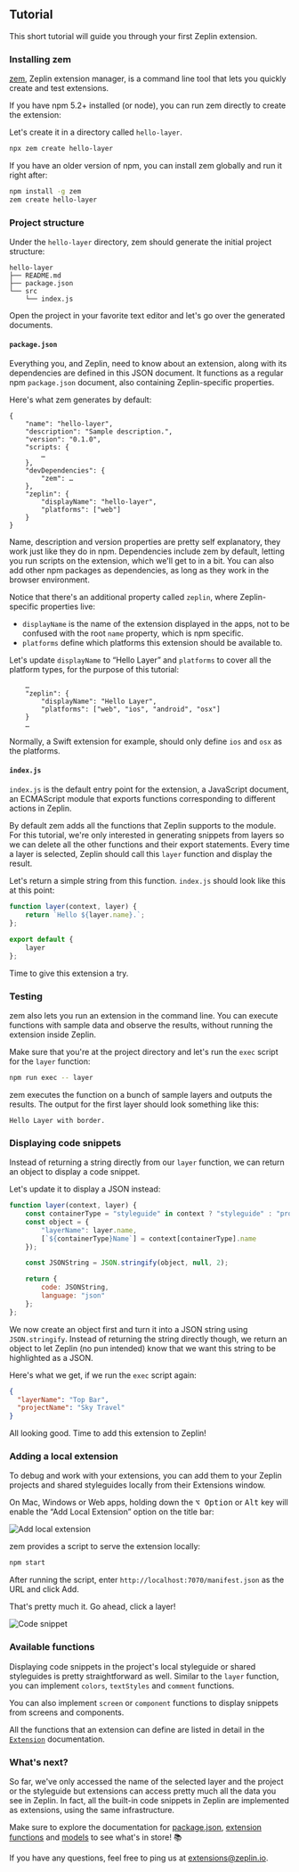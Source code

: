## Tutorial

This short tutorial will guide you through your first Zeplin extension.

### Installing zem

[zem](https://github.com/zeplin/zem), Zeplin extension manager, is a command line tool that lets you quickly create and test  extensions.

If you have npm 5.2+ installed (or node), you can run zem directly to create the extension:

Let's create it in a directory called `hello-layer`.

```sh
npx zem create hello-layer
```

If you have an older version of npm, you can install zem globally and run it right after:

```sh
npm install -g zem
zem create hello-layer
```

### Project structure

Under the `hello-layer` directory, zem should generate the initial project structure:

```
hello-layer
├── README.md
├── package.json
└── src
    └── index.js
```

Open the project in your favorite text editor and let's go over the generated documents.

#### `package.json`

Everything you, and Zeplin, need to know about an extension, along with its dependencies are defined in this JSON document. It functions as a regular npm `package.json` document, also containing Zeplin-specific properties.

Here's what zem generates by default:

```
{
    "name": "hello-layer",
    "description": "Sample description.",
    "version": "0.1.0",
    "scripts: {
        …
    },
    "devDependencies": {
        "zem": …
    },
    "zeplin": {
        "displayName": "hello-layer",
        "platforms": ["web"]
    }
}
```

Name, description and version properties are pretty self explanatory, they work just like they do in npm. Dependencies  include zem by default, letting you run scripts on the extension, which we'll get to in a bit. You can also add other npm packages as dependencies, as long as they work in the browser environment.

Notice that there's an additional property called `zeplin`, where Zeplin-specific properties live:

- `displayName` is the name of the extension displayed in the apps, not to be confused with the root `name` property, which is npm specific.
- `platforms` define which platforms this extension should be available to.

Let's update `displayName` to “Hello Layer” and `platforms` to cover all the platform types, for the purpose of this tutorial:

```
    …
    "zeplin": {
        "displayName": "Hello Layer",
        "platforms": ["web", "ios", "android", "osx"]
    }
    …
```

Normally, a Swift extension for example, should only define `ios` and `osx` as the platforms.

#### `index.js`

`index.js` is the default entry point for the extension, a JavaScript document, an ECMAScript module that exports functions corresponding to different actions in Zeplin.

By default zem adds all the functions that Zeplin supports to the module. For this tutorial, we're only interested in generating snippets from layers so we can delete all the other functions and their export statements. Every time a layer is selected, Zeplin should call this `layer` function and display the result.

Let's return a simple string from this function. `index.js` should look like this at this point:

```js
function layer(context, layer) {
    return `Hello ${layer.name}.`;
};

export default {
    layer
};
```

Time to give this extension a try.

### Testing

zem also lets you run an extension in the command line. You can execute functions with sample data and observe the results, without running the extension inside Zeplin.

Make sure that you're at the project directory and let's run the `exec` script for the `layer` function:

```sh
npm run exec -- layer
```

zem executes the function on a bunch of sample layers and outputs the results. The output for the first layer should look something like this:
```
Hello Layer with border.
```

### Displaying code snippets

Instead of returning a string directly from our `layer` function, we can return an object to display a code snippet.

Let's update it to display a JSON instead:

```js
function layer(context, layer) {
    const containerType = "styleguide" in context ? "styleguide" : "project";
    const object = {
        "layerName": layer.name,
        [`${containerType}Name`] = context[containerType].name
    });

    const JSONString = JSON.stringify(object, null, 2);

    return {
        code: JSONString,
        language: "json"
    };
};
```

We now create an object first and turn it into a JSON string using `JSON.stringify`. Instead of returning the string directly though, we return an object to let Zeplin (no pun intended) know that we want this string to be highlighted as a JSON.

Here's what we get, if we run the `exec` script again:

```json
{
  "layerName": "Top Bar",
  "projectName": "Sky Travel"
}
```

All looking good. Time to add this extension to Zeplin!

### Adding a local extension

To debug and work with your extensions, you can add them to your Zeplin projects and shared styleguides locally from their Extensions window.

On Mac, Windows or Web apps, holding down the <kbd>⌥ Option</kbd> or <kbd>Alt</kbd> key will enable the “Add Local Extension” option on the title bar:

![Add local extension](img/addLocalExtension.png)

zem provides a script to serve the extension locally:

```sh
npm start
```

After running the script, enter `http://localhost:7070/manifest.json` as the URL and click Add.

That's pretty much it. Go ahead, click a layer!

![Code snippet](img/codeSnippet.png)

### Available functions

Displaying code snippets in the project's local styleguide or shared styleguides is pretty straightforward as well. Similar to the `layer` function, you can implement `colors`, `textStyles` and `comment` functions.

You can also implement `screen` or `component` functions to display snippets from screens and components.

All the functions that an extension can define are listed in detail in the [`Extension`](model/extension.md) documentation.

### What's next?

So far, we've only accessed the name of the selected layer and the project or the styleguide but extensions can access pretty much all the data you see in Zeplin. In fact, all the built-in code snippets in Zeplin are implemented as extensions, using the same infrastructure.

Make sure to explore the documentation for [package.json](package.md), [extension functions](model/extension.md) and [models](model) to see what's in store! 📚

If you have any questions, feel free to ping us at [extensions@zeplin.io](mailto:extensions@zeplin.io).

